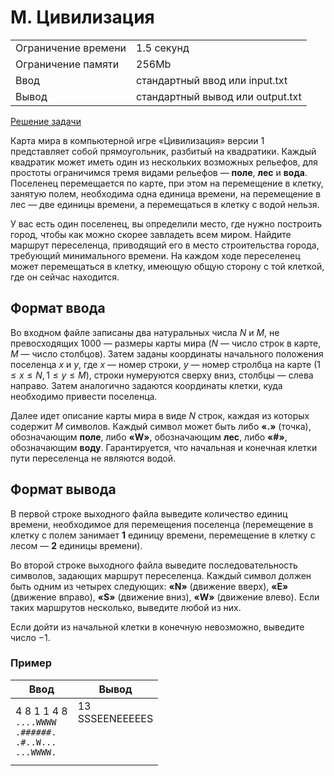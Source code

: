 # M. Цивилизация

<table>
    <tr>
        <td>Ограничение времени</td>
        <td>1.5 секунд</td>
    </tr>
    <tr>
        <td>Ограничение памяти</td>
        <td>256Mb</td>
    </tr>
    <tr>
        <td>Ввод</td>
        <td>стандартный ввод или input.txt</td>
    </tr>
    <tr>
        <td>Вывод</td>
        <td>стандартный вывод или output.txt</td>
    </tr>
</table>

[Решение задачи](./main.cpp)

Карта мира в компьютерной игре «Цивилизация» версии $1$ представляет собой прямоугольник, разбитый на квадратики. Каждый квадратик может иметь один из нескольких возможных рельефов, для простоты ограничимся тремя видами рельефов  — **поле**, **лес** и **вода**. Поселенец перемещается по карте, при этом на перемещение в клетку, занятую полем, необходима одна единица времени, на перемещение в лес  — две единицы времени, а перемещаться в клетку с водой нельзя.

У вас есть один поселенец, вы определили место, где нужно построить город, чтобы как можно скорее завладеть всем миром. Найдите маршрут переселенца, приводящий его в место строительства города, требующий минимального времени. На каждом ходе переселенец может перемещаться в клетку, имеющую общую сторону с той клеткой, где он сейчас находится.

## Формат ввода

Во входном файле записаны два натуральных числа $N$ и $M$, не превосходящих $1000$  — размеры карты мира ($N$  — число строк в карте, $M$  — число столбцов). Затем заданы координаты начального положения поселенца $x$ и $y$, где $x$  — номер строки, $y$  — номер стролбца на карте $(1 \leq x \leq N, 1 \leq y \leq M)$, строки нумеруются сверху вниз, столбцы  — слева направо. Затем аналогично задаются координаты клетки, куда необходимо привести поселенца.

Далее идет описание карты мира в виде $N$ строк, каждая из которых содержит $M$ символов. Каждый символ может быть либо **«.»** (точка), обозначающим **поле**, либо **«W»**, обозначающим **лес**, либо **«#»**, обозначающим **воду**. Гарантируется, что начальная и конечная клетки пути переселенца не являются водой.

## Формат вывода

В первой строке выходного файла выведите количество единиц времени, необходимое для перемещения поселенца (перемещение в клетку с полем занимает **1** единицу времени, перемещение в клетку с лесом  — **2** единицы времени).

Во второй строке выходного файла выведите последовательность символов, задающих маршрут переселенца. Каждый символ должен быть одним из четырех следующих: **«N»** (движение вверх), **«E»** (движение вправо), **«S»** (движение вниз), **«W»** (движение влево). Если таких маршрутов несколько, выведите любой из них.

Если дойти из начальной клетки в конечную невозможно, выведите число $-1$.


### Пример

| Ввод | Вывод |
| -- | -- |
| 4 8 1 1 4 8<br>`....WWWW`<br>`.######.`<br>`.#..W...`<br>`...WWWW.` | 13<br>SSSEENEEEEES<br><br><br><br> |
